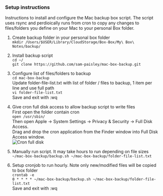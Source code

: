 ### Setup instructions 

Instructions to install and configure the Mac backup box script. The script uses rsync and perdioically runs from cron to copy any changes to files/folders you define on your Mac to your personal Box folder.

1. Create backup folder in your personal box folder\
```mkdir /Users/$USER/Library/CloudStorage/Box-Box/My\ Box\ Notes/backup/```

2. Install backup script\
```cd ~/```\
```git clone https://github.com/sam-paisley/mac-box-backup.git```

3. Configure list of files/folders to backup\
```cd mac-box-backup```\
Update folder-file-list.txt with list of folder / files to backup, 1 item per line and use full path\
```vi folder-file-list.txt```\
Save and exit with :wq

4. Give cron full disk access to allow backup script to write files\
First open the folder contain cron\
```open /usr/sbin/```\
Then open Apple -> System Settings -> Privacy & Security -> Full Disk Access.\
Drag and drop the cron application from the Finder window into Full Disk Access window.\
![Cron full disk](/image/cron-full-disk.png)

5. Manually run script. It may take hours to run depending on file sizes\
```~/mac-box-backup/backup.sh ~/mac-box-backup/folder-file-list.txt```

6. Setup cronjob to run hourly. Note only new/modified files will be copied to box folder\
```crontab -e```\
```0 * * * * ~/mac-box-backup/backup.sh ~/mac-box-backup/folder-file-list.txt```\
Save and exit with :wq
